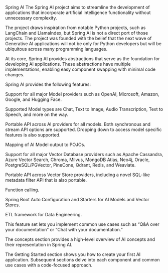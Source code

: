 Spring AI
The Spring AI project aims to streamline the development of applications that incorporate artificial intelligence functionality without unnecessary complexity.

The project draws inspiration from notable Python projects, such as LangChain and LlamaIndex, but Spring AI is not a direct port of those projects. The project was founded with the belief that the next wave of Generative AI applications will not be only for Python developers but will be ubiquitous across many programming languages.

At its core, Spring AI provides abstractions that serve as the foundation for developing AI applications. These abstractions have multiple implementations, enabling easy component swapping with minimal code changes.

Spring AI provides the following features:

Support for all major Model providers such as OpenAI, Microsoft, Amazon, Google, and Hugging Face.

Supported Model types are Chat, Text to Image, Audio Transcription, Text to Speech, and more on the way.

Portable API across AI providers for all models. Both synchronous and stream API options are supported. Dropping down to access model specific features is also supported.

Mapping of AI Model output to POJOs.

Support for all major Vector Database providers such as Apache Cassandra, Azure Vector Search, Chroma, Milvus, MongoDB Atlas, Neo4j, Oracle, PostgreSQL/PGVector, PineCone, Qdrant, Redis, and Weaviate.

Portable API across Vector Store providers, including a novel SQL-like metadata filter API that is also portable.

Function calling.

Spring Boot Auto Configuration and Starters for AI Models and Vector Stores.

ETL framework for Data Engineering.

This feature set lets you implement common use cases such as “Q&A over your documentation” or “Chat with your documentation.”

The concepts section provides a high-level overview of AI concepts and their representation in Spring AI.

The Getting Started section shows you how to create your first AI application. Subsequent sections delve into each component and common use cases with a code-focused approach.
